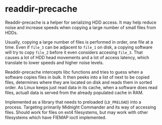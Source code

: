 readdir-precache
================

Readdir-precache is a helper for serializing HDD access. It may help reduce
noise and increase speeds when copying a large number of small files from HDDs.

Usually, copying a large number of files is performed in order, one file at a
time. Even if `file_3` can be adjacent to `file_1` on disk, a copying software
will try to copy `file_2` before it even considers accesing `file_3`. That
causes a lot of HDD head movements and a lot of access latency, which translate
to lower speeds and higher noise levels.

Readdir-precache intercepts libc functions and tries to guess when a software
copies files in bulk. It then peeks into a list of next to be copied files,
determines where they are located on disk and reads them in sorted order. As
Linux keeps just read data in its cache, when a software does read files,
actuall data is served from the already populated cache in RAM.

Implemented as a library that needs to preloaded (`LD_PRELOAD`) into a
process. Targeting primarily Midnight Commander and its way of accessing
files. Should work for files on ext4 filesystems, but may work with other
filesystems which have FIEMAP ioctl implemented.
